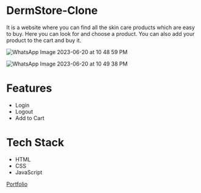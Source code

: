 # DermStore-Clone
It is a website where you can find all the skin care products which are easy to buy. Here you can look for and choose a product. 
You can also add your product to the cart and buy it.

![WhatsApp Image 2023-06-20 at 10 48 59 PM](https://github.com/LokeshGola/DermStore-Clone/assets/112959514/12c86c94-8c89-4cc8-b4bb-919b9041c624)

![WhatsApp Image 2023-06-20 at 10 49 38 PM](https://github.com/LokeshGola/DermStore-Clone/assets/112959514/745bc75c-3f03-4ead-9a48-e25d81dc0e38)

# Features
* Login 
* Logout
* Add to Cart

# Tech Stack
* HTML
* CSS
* JavaScript
  
<!--portfolio link-->
  <a href="https://lokeshgola.github.io/">Portfolio</a>
